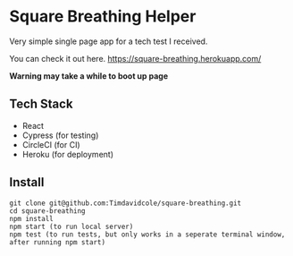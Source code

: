 # Square Breathing Helper

Very simple single page app for a tech test I received.

You can check it out here. https://square-breathing.herokuapp.com/

**Warning may take a while to boot up page**

## Tech Stack

- React
- Cypress (for testing)
- CircleCI (for CI)
- Heroku (for deployment)

## Install

```
git clone git@github.com:Timdavidcole/square-breathing.git
cd square-breathing
npm install
npm start (to run local server)
npm test (to run tests, but only works in a seperate terminal window, after running npm start)
```